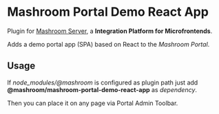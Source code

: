 
# Mashroom Portal Demo React App

Plugin for [Mashroom Server](https://www.mashroom-server.com), a **Integration Platform for Microfrontends**.

Adds a demo portal app (SPA) based on React to the _Mashroom Portal_.

## Usage

If *node_modules/@mashroom* is configured as plugin path just add **@mashroom/mashroom-portal-demo-react-app** as *dependency*.

Then you can place it on any page via Portal Admin Toolbar.
